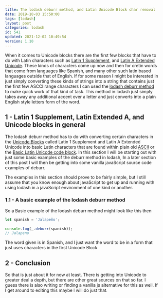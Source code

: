 ```yaml
---
title: The lodash deburr method, and Latin Unicode Block char removal
date: 2019-10-03 15:50:00
tags: [lodash]
layout: post
categories: lodash
id: 541
updated: 2021-12-02 10:49:54
version: 1.10
---
```


When it comes to Unicode blocks there are the first few blocks that have to do with Latin characters such as [Latin 1 Supplement](https://en.wikipedia.org/wiki/Latin-1_Supplement_%28Unicode_block%29), and [Latin A Extended Unicode](https://en.wikipedia.org/wiki/Latin_Extended-A). These kinds of characters come up now and then for cretin words that come from languages like Spanish, and many other such latin based languages outside that of English. If for some reason I might be interested in just simply converting these kinds of strings into a string that contains just the first few ASCCI range characters I can used the [lodash deburr method](https://lodash.com/docs/4.17.15#deburr) to make quick work of that kind of task. This method in lodash just simply takes away any additional accent over a letter and just converts into a plain English style letters form of the word.

<!-- more -->

## 1 - Latin 1 Supplement, Latin Extended A, and Unicode blocks in general

The lodash deburr method has to do with converting certain characters in the [Unicode Blocks](https://en.wikipedia.org/wiki/Unicode_block) called Latin 1 Supplement and Latin A Extended Unicode into basic Latin characters that are found within plain old [ASCII](https://en.wikipedia.org/wiki/ASCII) or the [Basic Latin Unicode code block](https://en.wikipedia.org/wiki/Basic_Latin_%28Unicode_block%29). In this section I will be starting out with just some basic examples of the deburr method in lodash, In a later section of this post I will then be getting into some vanilla javaScript source code examples of deburr.

The examples in this section should prove to be fairly simple, but I still assume that you know enough about javaScript to get up and running with using lodash in a javaScript environment of one kind or another.


### 1.1 - A basic example of the lodash deburr method

So a Basic example of the lodash deburr method might look like this then

```js
let spanish = 'Jalapeño';
 
console.log(_.deburr(spanish));
// Jalapeno
```

The word given is in Spanish, and I just want the word to be in a form that just uses characters in the first Unicode Block

## 2 - Conclusion

So that is just about it for now at least. There is getting into Unicode to greater deal a depth, but there are other great sources on that so far. I guess there is also writing or finding a vanilla js alternative for this as well. If I get around to editing this maybe I will do just that.